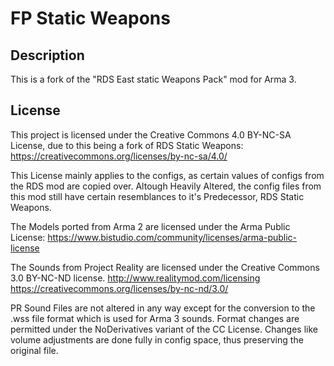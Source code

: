 # FP Static Weapons

## Description
This is a fork of the "RDS East static Weapons Pack" mod for Arma 3.

## License
This project is licensed under the Creative Commons 4.0 BY-NC-SA License, due to this being a fork of RDS Static Weapons:
https://creativecommons.org/licenses/by-nc-sa/4.0/

This License mainly applies to the configs, as certain values of configs from the RDS mod are copied over. Altough Heavily Altered,
the config files from this mod still have certain resemblances to it's Predecessor, RDS Static Weapons.

The Models ported from Arma 2 are licensed under the Arma Public License:
https://www.bistudio.com/community/licenses/arma-public-license

The Sounds from Project Reality are licensed under the Creative Commons 3.0 BY-NC-ND license.
http://www.realitymod.com/licensing
https://creativecommons.org/licenses/by-nc-nd/3.0/

PR Sound Files are not altered in any way except for the conversion to the .wss file format which is used for Arma 3 sounds. Format changes are permitted under the NoDerivatives variant of the CC License.
Changes like volume adjustments are done fully in config space, thus preserving the original file.